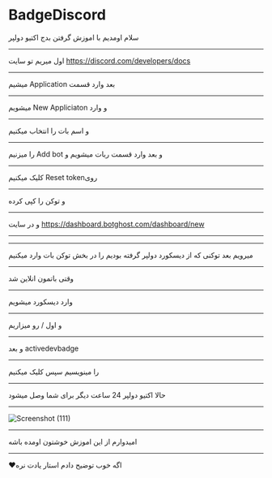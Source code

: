# BadgeDiscord
سلام
اومدیم با اموزش گرفتن بدج اکتیو دولپر
_______

اول میریم تو سایت https://discord.com/developers/docs
 ________
میشیم Application بعد وارد  قسمت
________
میشویم New Appliciaton و وارد
_____
و اسم بات را انتخاب میکنیم
_________
 را میزنیم Add bot و بعد وارد قسمت ربات میشویم و
________
 کلیک میکنیم Reset tokenروی
 _______

<!-- Failed to upload "Screenshot (118).png" -->


و توکن را کپی کرده
________
و در  سایت https://dashboard.botghost.com/dashboard/new 
____________

<!-- Failed to upload "Screenshot (120).png" -->
______

میرویم
بعد توکنی که از دیسکورد دولپر گرفته بودیم را  در  بخش   توکن بات وارد میکنیم
______
وقتی باتمون انلاین شد
_______
وارد دیسکورد میشویم
_________
 و اول / رو میزاریم
 _______
و بعد 
activedevbadge
_________
را مینویسیم سپس کلیک میکنیم

______

حالا اکتیو دولپر 24 ساعت دیگر برای شما وصل میشود

________
![Screenshot (111)](https://user-images.githubusercontent.com/118107109/205451890-e66e844a-3b59-4e2c-b7ce-3254fa154589.png)
_______
امیدوارم از این اموزش خوشتون اومده باشه
______
❤اگه خوب توضیح دادم استار یادت نره

